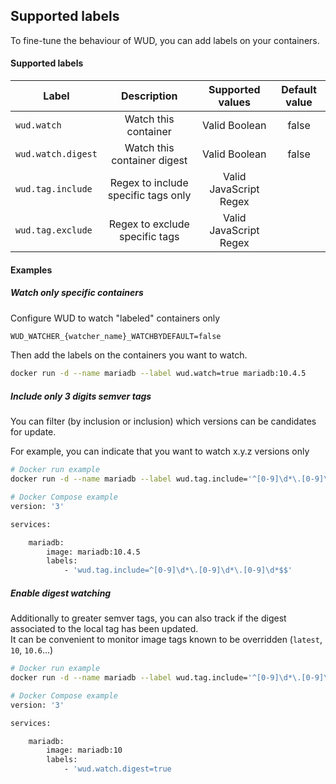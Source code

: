## Supported labels

To fine-tune the behaviour of WUD, you can add labels on your containers.

#### Supported labels
| Label                  | Description                         | Supported values       | Default value       |
| ---------------------- |:-----------------------------------:|:----------------------:|:-------------------:|
| ```wud.watch```        | Watch this container                | Valid Boolean          | false               |
| ```wud.watch.digest``` | Watch this container digest         | Valid Boolean          | false               |
| ```wud.tag.include```  | Regex to include specific tags only | Valid JavaScript Regex |                     |
| ```wud.tag.exclude```  | Regex to exclude specific tags      | Valid JavaScript Regex |                     |

#### Examples

##### Watch only specific containers
Configure WUD to watch "labeled" containers only
```bash
WUD_WATCHER_{watcher_name}_WATCHBYDEFAULT=false
```

Then add the labels on the containers you want to watch.
```bash
docker run -d --name mariadb --label wud.watch=true mariadb:10.4.5
```

##### Include only 3 digits semver tags
You can filter (by inclusion or inclusion) which versions can be candidates for update.

For example, you can indicate that you want to watch x.y.z versions only
```bash
# Docker run example
docker run -d --name mariadb --label wud.tag.include='^[0-9]\d*\.[0-9]\d*\.[0-9]\d*$$' mariadb:10.4.5

# Docker Compose example
version: '3'

services:

    mariadb:
        image: mariadb:10.4.5
        labels:
            - 'wud.tag.include=^[0-9]\d*\.[0-9]\d*\.[0-9]\d*$$'
```

##### Enable digest watching
Additionally to greater semver tags, you can also track if the digest associated to the local tag has been updated.  
It can be convenient to monitor image tags known to be overridden (`latest`, `10`, `10.6`...)
```bash
# Docker run example
docker run -d --name mariadb --label wud.tag.include='^[0-9]\d*\.[0-9]\d*\.[0-9]\d*$$' mariadb:10.4.5

# Docker Compose example
version: '3'

services:

    mariadb:
        image: mariadb:10
        labels:
            - 'wud.watch.digest=true
```